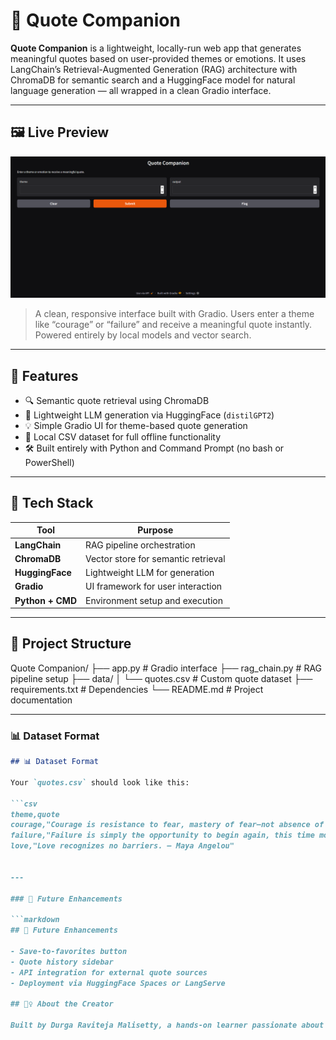 # 💬 Quote Companion

**Quote Companion** is a lightweight, locally-run web app that generates meaningful quotes based on user-provided themes or emotions. It uses LangChain’s Retrieval-Augmented Generation (RAG) architecture with ChromaDB for semantic search and a HuggingFace model for natural language generation — all wrapped in a clean Gradio interface.

---

## 🖼️ Live Preview

![Quote Companion Screenshot](./screenshot.png)

> A clean, responsive interface built with Gradio. Users enter a theme like “courage” or “failure” and receive a meaningful quote instantly. Powered entirely by local models and vector search.

---

## 🧠 Features

- 🔍 Semantic quote retrieval using ChromaDB
- 🧠 Lightweight LLM generation via HuggingFace (`distilGPT2`)
- 💡 Simple Gradio UI for theme-based quote generation
- 📁 Local CSV dataset for full offline functionality
- 🛠️ Built entirely with Python and Command Prompt (no bash or PowerShell)

---

## 🧰 Tech Stack

| Tool                   | Purpose                            |
|------------------------|-------------------------------------|
| **LangChain**          | RAG pipeline orchestration          |
| **ChromaDB**           | Vector store for semantic retrieval |
| **HuggingFace**        | Lightweight LLM for generation      |
| **Gradio**             | UI framework for user interaction   |
| **Python + CMD**       | Environment setup and execution     |

---

## 📁 Project Structure

Quote Companion/
├── app.py              # Gradio interface
├── rag_chain.py        # RAG pipeline setup
├── data/
│   └── quotes.csv      # Custom quote dataset
├── requirements.txt    # Dependencies
└── README.md           # Project documentation


---

### 📊 Dataset Format

```markdown
## 📊 Dataset Format

Your `quotes.csv` should look like this:

```csv
theme,quote
courage,"Courage is resistance to fear, mastery of fear—not absence of fear. – Mark Twain"
failure,"Failure is simply the opportunity to begin again, this time more intelligently. – Henry Ford"
love,"Love recognizes no barriers. – Maya Angelou"


---

### 🚀 Future Enhancements

```markdown
## 🚀 Future Enhancements

- Save-to-favorites button
- Quote history sidebar
- API integration for external quote sources
- Deployment via HuggingFace Spaces or LangServe

## 🙋‍♀️ About the Creator

Built by Durga Raviteja Malisetty, a hands-on learner passionate about clean architecture, minimal design, and real-world AI applications. This project reflects growing expertise in LangChain, ChromaDB, HuggingFace, and Gradio — all orchestrated with precision from the command line.
